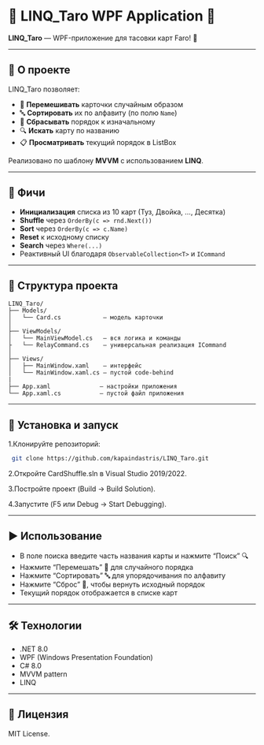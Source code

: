 # 🎴 LINQ_Taro WPF Application 🎴

**LINQ_Taro** — WPF-приложение для тасовки карт Faro! 💫

---

## 🎯 О проекте

LINQ_Taro позволяет:
- 🔀 **Перемешивать** карточки случайным образом  
- 🔤 **Сортировать** их по алфавиту (по полю `Name`)  
- 🔄 **Сбрасывать** порядок к изначальному  
- 🔍 **Искать** карту по названию  
- 📋 **Просматривать** текущий порядок в ListBox  

Реализовано по шаблону **MVVM** с использованием **LINQ**.

---

## 🚀 Фичи

- **Инициализация** списка из 10 карт (Туз, Двойка, …, Десятка)  
- **Shuffle** через `OrderBy(c => rnd.Next())`  
- **Sort** через `OrderBy(c => c.Name)`  
- **Reset** к исходному списку  
- **Search** через `Where(...)`  
- Реактивный UI благодаря `ObservableCollection<T>` и `ICommand`  

---

## 📂 Структура проекта

```text
LINQ_Taro/
├── Models/
│   └── Card.cs            – модель карточки
│
├── ViewModels/
│   └── MainViewModel.cs   – вся логика и команды
├   └── RelayCommand.cs    – универсальная реализация ICommand
│
├── Views/
│   ├── MainWindow.xaml    – интерфейс
│   └── MainWindow.xaml.cs – пустой code-behind
|
├── App.xaml              – настройки приложения
└── App.xaml.cs           – пустой файл приложения
```
---

## 🔧 Установка и запуск

1.Клонируйте репозиторий:
  ```bash
   git clone https://github.com/kapaindastris/LINQ_Taro.git
```
2.Откройте CardShuffle.sln в Visual Studio 2019/2022.

3.Постройте проект (Build → Build Solution).

4.Запустите (F5 или Debug → Start Debugging).

---

## ▶️ Использование

* В поле поиска введите часть названия карты и нажмите “Поиск” 🔍
* Нажмите “Перемешать” 🔀 для случайного порядка
* Нажмите “Сортировать” 🔤 для упорядочивания по алфавиту
* Нажмите “Сброс” 🔄, чтобы вернуть исходный порядок
* Текущий порядок отображается в списке карт

---

## 🛠 Технологии

* .NET 8.0
* WPF (Windows Presentation Foundation)
* C# 8.0
* MVVM pattern
* LINQ

---

## 📄 Лицензия

MIT License.
